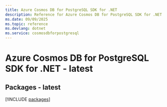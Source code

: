```yaml
---
title: Azure Cosmos DB for PostgreSQL SDK for .NET
description: Reference for Azure Cosmos DB for PostgreSQL SDK for .NET
ms.date: 09/09/2025
ms.topic: reference
ms.devlang: dotnet
ms.service: cosmosdbforpostgresql
---
```

# Azure Cosmos DB for PostgreSQL SDK for .NET - latest
## Packages - latest
[!INCLUDE [packages](cosmos-db-for-postgresql-index.md)]